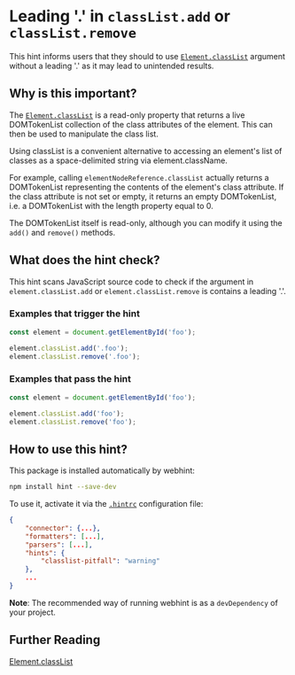 # Leading '.' in `classList.add` or `classList.remove`

This hint informs users that they should to use
[`Element.classList`][classList] argument without a leading '.' as it
may lead to unintended results.

## Why is this important?

The [`Element.classList`][classList] is a read-only property that returns
a live DOMTokenList collection of the class attributes of the element.
This can then be used to manipulate the class list.

Using classList is a convenient alternative to accessing an element's list
of classes as a space-delimited string via element.className.

For example, calling `elementNodeReference.classList` actually returns
a DOMTokenList representing the contents of the element's class attribute.
If the class attribute is not set or empty, it returns an empty
DOMTokenList, i.e. a DOMTokenList with the length property equal to 0.

The DOMTokenList itself is read-only, although you can modify it using the
`add()` and `remove()` methods.

## What does the hint check?

This hint scans JavaScript source code to check if the argument in
`element.classList.add` or `element.classList.remove` is contains a
leading '.'.

### Examples that **trigger** the hint

```javascript
const element = document.getElementById('foo');

element.classList.add('.foo');
element.classList.remove('.foo');
```

### Examples that **pass** the hint

```javascript
const element = document.getElementById('foo');

element.classList.add('foo');
element.classList.remove('foo');
```

## How to use this hint?

This package is installed automatically by webhint:

```bash
npm install hint --save-dev
```

To use it, activate it via the [`.hintrc`][hintrc] configuration file:

```json
{
    "connector": {...},
    "formatters": [...],
    "parsers": [...],
    "hints": {
        "classlist-pitfall": "warning"
    },
    ...
}
```

**Note**: The recommended way of running webhint is as a `devDependency` of
your project.

## Further Reading

[Element.classList][classList]

<!-- Link labels: -->

[classList]: https://developer.mozilla.org/en-US/docs/Web/API/Element/classList
[hintrc]: https://webhint.io/docs/user-guide/configuring-webhint/summary/
